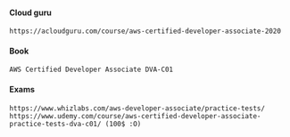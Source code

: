 #### Cloud guru

	https://acloudguru.com/course/aws-certified-developer-associate-2020


#### Book

	AWS Certified Developer Associate DVA-C01


#### Exams

	https://www.whizlabs.com/aws-developer-associate/practice-tests/
	https://www.udemy.com/course/aws-certified-developer-associate-practice-tests-dva-c01/ (100$ :O)

